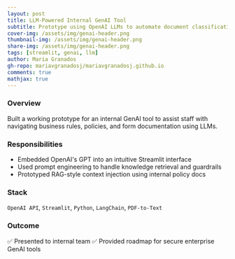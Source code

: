 ```yaml
---
layout: post
title: LLM-Powered Internal GenAI Tool
subtitle: Prototype using OpenAI LLMs to automate document classification and policy Q&A
cover-img: /assets/img/genai-header.png
thumbnail-img: /assets/img/genai-header.png
share-img: /assets/img/genai-header.png
tags: [streamlit, genai, llm]
author: Maria Granados
gh-repo: mariavgranadosj/mariavgranadosj.github.io
comments: true
mathjax: true
---
```



### Overview

Built a working prototype for an internal GenAI tool to assist staff with navigating business rules, policies, and form documentation using LLMs.

### Responsibilities

- Embedded OpenAI's GPT into an intuitive Streamlit interface
- Used prompt engineering to handle knowledge retrieval and guardrails
- Prototyped RAG-style context injection using internal policy docs

### Stack

`OpenAI API`, `Streamlit`, `Python`, `LangChain`, `PDF-to-Text`

### Outcome

✅ Presented to internal team
✅ Provided roadmap for secure enterprise GenAI tools
